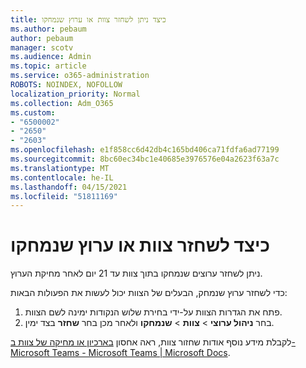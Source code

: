 ```yaml
---
title: כיצד ניתן לשחזר צוות או ערוץ שנמחקו
ms.author: pebaum
author: pebaum
manager: scotv
ms.audience: Admin
ms.topic: article
ms.service: o365-administration
ROBOTS: NOINDEX, NOFOLLOW
localization_priority: Normal
ms.collection: Adm_O365
ms.custom:
- "6500002"
- "2650"
- "2603"
ms.openlocfilehash: e1f858cc6d42db4c165bd406ca71fdfa6ad77199
ms.sourcegitcommit: 8bc60ec34bc1e40685e3976576e04a2623f63a7c
ms.translationtype: MT
ms.contentlocale: he-IL
ms.lasthandoff: 04/15/2021
ms.locfileid: "51811169"
---
```

# <a name="how-to-restore-a-deleted-team-or-channel"></a>כיצד לשחזר צוות או ערוץ שנמחקו

ניתן לשחזר ערוצים שנמחקו בתוך צוות עד 21 יום לאחר מחיקת הערוץ.

כדי לשחזר ערוץ שנמחק, הבעלים של הצוות יכול לעשות את הפעולות הבאות:

1. פתח את הגדרות הצוות על-ידי בחירת שלוש הנקודות ימינה לשם הצוות.
2. בחר **ניהול ערוצי**  >  **צוות**  >  **שנמחקו** ולאחר מכן בחר **שחזר** בצד ימין.

לקבלת מידע נוסף אודות שחזור צוות, ראה אחסון [בארכיון או מחיקה של צוות ב- Microsoft Teams - Microsoft Teams | Microsoft Docs](https://docs.microsoft.com/microsoftteams/archive-or-delete-a-team#restore-a-deleted-team).
